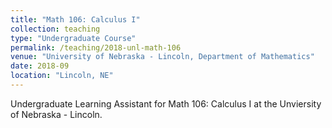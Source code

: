 ```yaml
---
title: "Math 106: Calculus I"
collection: teaching
type: "Undergraduate Course"
permalink: /teaching/2018-unl-math-106
venue: "University of Nebraska - Lincoln, Department of Mathematics"
date: 2018-09
location: "Lincoln, NE"
---
```


Undergraduate Learning Assistant for Math 106: Calculus I at the Unviersity of Nebraska - Lincoln.
